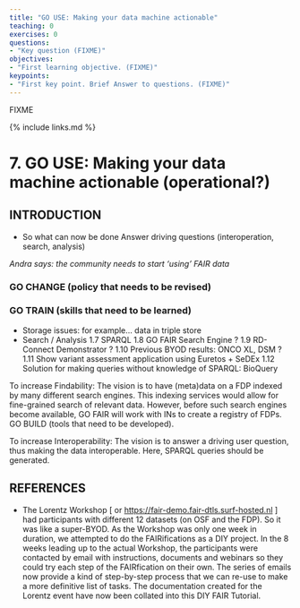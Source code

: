 ```yaml
---
title: "GO USE: Making your data machine actionable"
teaching: 0
exercises: 0
questions:
- "Key question (FIXME)"
objectives:
- "First learning objective. (FIXME)"
keypoints:
- "First key point. Brief Answer to questions. (FIXME)"
---
```

FIXME

{% include links.md %}

# 7. GO USE: Making your data machine actionable (operational?) 
## INTRODUCTION 
- So what can now be done Answer driving questions (interoperation, search, analysis)

*Andra says: the community needs to start ‘using’ FAIR data*

### GO CHANGE (policy that needs to be revised)


### GO TRAIN (skills that need to be learned) 

- Storage issues: for example… data in triple store  
- Search / Analysis
1.7 SPARQL
1.8 GO FAIR Search Engine ? 
1.9 RD-Connect Demonstrator ? 
1.10 Previous BYOD results: ONCO XL, DSM ? 
1.11 Show variant assessment application using Euretos + SeDEx
1.12 Solution for making queries without knowledge of SPARQL: BioQuery 

To increase Findability: 
The vision is to have (meta)data on a FDP indexed by many different search engines. This indexing services would allow for fine-grained search of relevant data. However, before such search engines become available, GO FAIR will work with INs to create a registry of FDPs. 
GO BUILD (tools that need to be developed).

To increase Interoperability:
The vision is to answer a driving user question, thus making the data interoperable. Here, SPARQL queries should be generated.



## REFERENCES

- The Lorentz Workshop [ or https://fair-demo.fair-dtls.surf-hosted.nl ] had participants with different 12 datasets (on OSF and the FDP). So it was like a super-BYOD. As the Workshop was only one week in duration, we attempted to do the FAIRifications as a DIY project. In the 8 weeks leading up to the actual Workshop, the participants were contacted by email with instructions, documents and webinars so they could try each step of the FAIRfication on their own. The series of emails now provide a kind of step-by-step process that we can re-use to make a more definitive list of tasks. The documentation created for the Lorentz event have now been collated into this DIY FAIR Tutorial.






